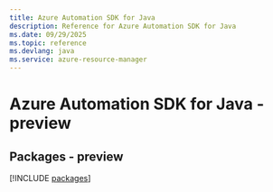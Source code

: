 ```yaml
---
title: Azure Automation SDK for Java
description: Reference for Azure Automation SDK for Java
ms.date: 09/29/2025
ms.topic: reference
ms.devlang: java
ms.service: azure-resource-manager
---
```

# Azure Automation SDK for Java - preview
## Packages - preview
[!INCLUDE [packages](automation-index.md)]